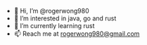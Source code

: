 - 👋 Hi, I’m @rogerwong980
- 👀 I’m interested in java, go and rust
- 🌱 I’m currently learning rust
- 📫 Reach me at rogerwong980@gmail.com

<!---
rogerwong980/rogerwong980 is a ✨ special ✨ repository because its `README.md` (this file) appears on your GitHub profile.
You can click the Preview link to take a look at your changes.
--->

